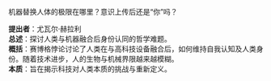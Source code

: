 
机器替换人体的极限在哪里？意识上传后还是“你”吗？

**提出者**：尤瓦尔·赫拉利  
**总述**：探讨人类与机器融合后身份认同的哲学难题。  
**概括**：赛博格悖论讨论了人类在与高科技设备融合后，如何维持自我认知及人类身份。随着技术进步，人的生物与机械界限越来越模糊。  
**本质**：旨在揭示科技对人类本质的挑战与重新定义。
